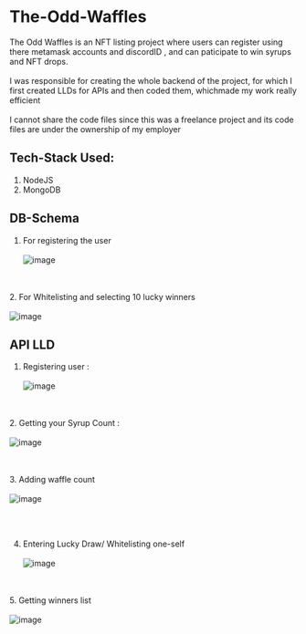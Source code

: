 # The-Odd-Waffles
The Odd Waffles is an NFT listing project where users can register using there metamask accounts and discordID , and can paticipate to win syrups and NFT drops.
<br/><br/>
I was responsible for creating the whole backend of the project, for which I first created LLDs for APIs and then coded them, whichmade my work really efficient
<br/><br/>
I cannot share the code files since this was a freelance project and its code files are under the ownership of my employer

## Tech-Stack Used:
1. NodeJS
2. MongoDB

## DB-Schema
1. For registering the user <br/><br/>
![image](https://user-images.githubusercontent.com/56102033/168579410-8104ea0b-e294-4138-8d6a-d314a90c67bf.png)

<br/><br/>
2. For Whitelisting and selecting 10 lucky winners<br/><br/>
![image](https://user-images.githubusercontent.com/56102033/168656388-85851a72-c1d5-4654-9cb2-48c903ff27e6.png)

## API LLD

1. Registering user : <br/><br/>
![image](https://user-images.githubusercontent.com/56102033/168652489-c29c7ec6-0dbf-4064-b8fe-8230823935a5.png)


<br/><br/>
2. Getting your Syrup Count : <br/><br/>
![image](https://user-images.githubusercontent.com/56102033/168652726-ad614f2e-2e5d-48d3-80a4-bff1cdd19ad8.png)

<br/><br/>
3. Adding waffle count <br/><br/>
![image](https://user-images.githubusercontent.com/56102033/168655080-90f8dbc7-ad9e-4658-994d-02cf47f3c738.png)

<br/><br/>

4. Entering Lucky Draw/ Whitelisting one-self
<br/><br/>
![image](https://user-images.githubusercontent.com/56102033/168655354-fdddea0b-a3f4-4e28-bb9c-1f1595a6288c.png)



<br/><br/>
5. Getting winners list 
<br/><br/>
![image](https://user-images.githubusercontent.com/56102033/168655516-1a6c5cb9-3c75-45e4-bf58-a2411954073a.png)
